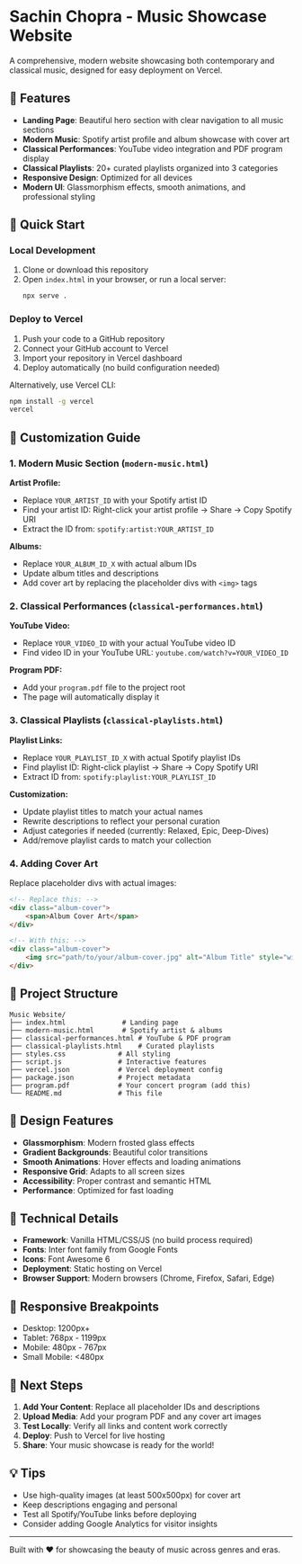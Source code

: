 # Sachin Chopra - Music Showcase Website

A comprehensive, modern website showcasing both contemporary and classical music, designed for easy deployment on Vercel.

## 🎵 Features

- **Landing Page**: Beautiful hero section with clear navigation to all music sections
- **Modern Music**: Spotify artist profile and album showcase with cover art
- **Classical Performances**: YouTube video integration and PDF program display
- **Classical Playlists**: 20+ curated playlists organized into 3 categories
- **Responsive Design**: Optimized for all devices
- **Modern UI**: Glassmorphism effects, smooth animations, and professional styling

## 🚀 Quick Start

### Local Development

1. Clone or download this repository
2. Open `index.html` in your browser, or run a local server:
   ```bash
   npx serve .
   ```

### Deploy to Vercel

1. Push your code to a GitHub repository
2. Connect your GitHub account to Vercel
3. Import your repository in Vercel dashboard
4. Deploy automatically (no build configuration needed)

Alternatively, use Vercel CLI:
```bash
npm install -g vercel
vercel
```

## 📝 Customization Guide

### 1. Modern Music Section (`modern-music.html`)

**Artist Profile:**
- Replace `YOUR_ARTIST_ID` with your Spotify artist ID
- Find your artist ID: Right-click your artist profile → Share → Copy Spotify URI
- Extract the ID from: `spotify:artist:YOUR_ARTIST_ID`

**Albums:**
- Replace `YOUR_ALBUM_ID_X` with actual album IDs
- Update album titles and descriptions
- Add cover art by replacing the placeholder divs with `<img>` tags

### 2. Classical Performances (`classical-performances.html`)

**YouTube Video:**
- Replace `YOUR_VIDEO_ID` with your actual YouTube video ID
- Find video ID in your YouTube URL: `youtube.com/watch?v=YOUR_VIDEO_ID`

**Program PDF:**
- Add your `program.pdf` file to the project root
- The page will automatically display it

### 3. Classical Playlists (`classical-playlists.html`)

**Playlist Links:**
- Replace `YOUR_PLAYLIST_ID_X` with actual Spotify playlist IDs
- Find playlist ID: Right-click playlist → Share → Copy Spotify URI
- Extract ID from: `spotify:playlist:YOUR_PLAYLIST_ID`

**Customization:**
- Update playlist titles to match your actual names
- Rewrite descriptions to reflect your personal curation
- Adjust categories if needed (currently: Relaxed, Epic, Deep-Dives)
- Add/remove playlist cards to match your collection

### 4. Adding Cover Art

Replace placeholder divs with actual images:
```html
<!-- Replace this: -->
<div class="album-cover">
    <span>Album Cover Art</span>
</div>

<!-- With this: -->
<div class="album-cover">
    <img src="path/to/your/album-cover.jpg" alt="Album Title" style="width: 100%; height: 100%; object-fit: cover; border-radius: 10px;">
</div>
```

## 📁 Project Structure

```
Music Website/
├── index.html              # Landing page
├── modern-music.html       # Spotify artist & albums
├── classical-performances.html # YouTube & PDF program
├── classical-playlists.html    # Curated playlists
├── styles.css             # All styling
├── script.js              # Interactive features
├── vercel.json            # Vercel deployment config
├── package.json           # Project metadata
├── program.pdf            # Your concert program (add this)
└── README.md              # This file
```

## 🎨 Design Features

- **Glassmorphism**: Modern frosted glass effects
- **Gradient Backgrounds**: Beautiful color transitions
- **Smooth Animations**: Hover effects and loading animations
- **Responsive Grid**: Adapts to all screen sizes
- **Accessibility**: Proper contrast and semantic HTML
- **Performance**: Optimized for fast loading

## 🔧 Technical Details

- **Framework**: Vanilla HTML/CSS/JS (no build process required)
- **Fonts**: Inter font family from Google Fonts
- **Icons**: Font Awesome 6
- **Deployment**: Static hosting on Vercel
- **Browser Support**: Modern browsers (Chrome, Firefox, Safari, Edge)

## 📱 Responsive Breakpoints

- Desktop: 1200px+
- Tablet: 768px - 1199px
- Mobile: 480px - 767px
- Small Mobile: <480px

## 🎯 Next Steps

1. **Add Your Content**: Replace all placeholder IDs and descriptions
2. **Upload Media**: Add your program PDF and any cover art images
3. **Test Locally**: Verify all links and content work correctly
4. **Deploy**: Push to Vercel for live hosting
5. **Share**: Your music showcase is ready for the world!

## 💡 Tips

- Use high-quality images (at least 500x500px) for cover art
- Keep descriptions engaging and personal
- Test all Spotify/YouTube links before deploying
- Consider adding Google Analytics for visitor insights

---

Built with ❤️ for showcasing the beauty of music across genres and eras. 